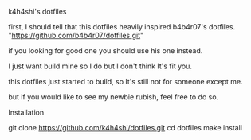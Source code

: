 k4h4shi's dotfiles

first, I should tell that this dotfiles heavily inspired b4b4r07's dotfiles.
"https://github.com/b4b4r07/dotfiles.git"

if you looking for good one you should use his one instead.

I just want build mine so I do but I don't think It's fit you.

this dotfiles just started to build, so It's still not for someone except me.

but if you would like to see my newbie rubish, feel free to do so.



Installation

git clone https://github.com/k4h4shi/dotfiles.git
cd dotfiles
make install

